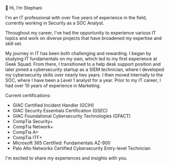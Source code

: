 👋 Hi, I’m Stephani 

I'm an IT professional with over five years of experience in the field, currently working in Security as a SOC Analyst. 

Throughout my career, I've had the opportunity to experience various IT topics and work on diverse projects that have broadened my expertise and skill set.

My journey in IT has been both challenging and rewarding. I began by studying IT fundamentals on my own, which led to my first experience at Geek Squad. From there, I transitioned to a help desk support position and later joined a cybersecurity startup as a SIEM technician, where I developed my cybersecurity skills over nearly two years. I then moved internally to the SOC, where I have been a Level 1 analyst for a year. Prior to my IT career, I had over 10 years of experience in Marketing.

Current certifications:

- GIAC Certified Incident Handler (GCIH)
- GIAC Security Essentials Certification (GSEC)
- GIAC Foundational Cybersecurity Technologies (GFACT)
- CompTia Security+
- CompTia Network+
- CompTia A+
- CompTia ITF+
- Microsoft 365 Certified: Fundamentals AZ-900
- Palo Alto Networks Certified Cybersecurity Entry-level Technician

I'm excited to share my experiences and insights with you.
